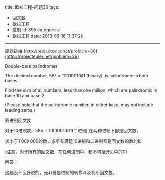 title: 欧拉工程-问题36
tags:
  - 回文数
  - 欧拉工程
  - 进制
id: 395
categories:
  - 欧拉工程
date: 2013-06-16 11:37:26
---

原题链接 [http://projecteuler.net/problem=36](http://projecteuler.net/problem=36)


Double-base palindromes




The decimal number, 585 = 1001001001 (binary), is palindromic in both bases.

Find the sum of all numbers, less than one million, which are palindromic in base 10 and base 2.

(Please note that the palindromic number, in either base, may not include leading zeros.)

双进制回文数

对于10进制数，585 = 1001001001(二进制),在两种进制下都是回文数。

求小于1 000 000的数，求所有满足10进制和二进制都是回文数的数的和

(注意，对于所有的回文数，在任何进制中，都不包括开头中的0)

解答：

这题没什么好说的，无非就是进制的转换以及判断回文数。

